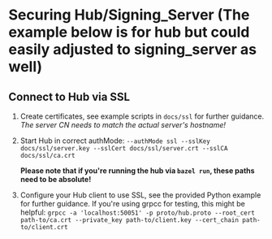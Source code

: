 # Securing Hub/Signing_Server (The example below is for hub but could easily adjusted to signing_server as well)

## Connect to Hub via SSL 
1. Create certificates, see example scripts in `docs/ssl` for further guidance. *The server CN needs to match the actual server's hostname!*
2. Start Hub in correct authMode: `--authMode ssl --sslKey docs/ssl/server.key --sslCert docs/ssl/server.crt --sslCA docs/ssl/ca.crt`
   
   **Please note that if you're running the hub via `bazel run`, these paths need to be absolute!**
3. Configure your Hub client to use SSL, see the provided Python example for further guidance. If you're using grpcc for testing, this might be helpful:
   `grpcc -a 'localhost:50051' -p proto/hub.proto --root_cert path-to/ca.crt --private_key path-to/client.key --cert_chain path-to/client.crt`
